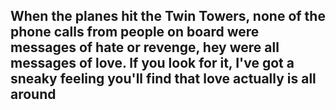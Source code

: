 ## When the planes hit the Twin Towers, none of the phone calls from people on board were messages of hate or revenge, hey were all messages of love. lf you look for it, I've got a sneaky feeling you'll find that love actually is all around
